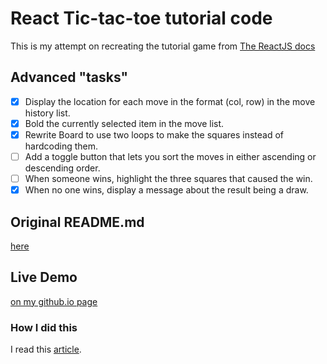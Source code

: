 # React Tic-tac-toe tutorial code

This is my attempt on recreating the tutorial game from [The ReactJS docs](https://reactjs.org/tutorial/tutorial.html)

## Advanced "tasks"

- [x] Display the location for each move in the format (col, row) in the move history list.
- [x] Bold the currently selected item in the move list.
- [x] Rewrite Board to use two loops to make the squares instead of hardcoding them.
- [ ] Add a toggle button that lets you sort the moves in either ascending or descending order.
- [ ] When someone wins, highlight the three squares that caused the win.
- [x] When no one wins, display a message about the result being a draw.

## Original README.md

[here](create-react-app.md)

## Live Demo

[on my github.io page](https://0x4kgi.github.io/reactjs-tutorial/)

### How I did this

I read this [article](https://codeburst.io/deploy-react-to-github-pages-to-create-an-amazing-website-42d8b09cd4d).
